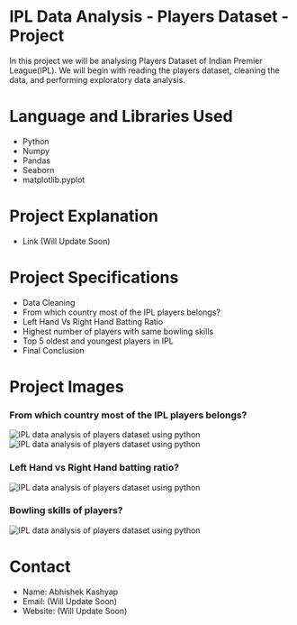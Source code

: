 # IPL Data Analysis - Players Dataset - Project
In this project we will be analysing Players Dataset of Indian Premier League(IPL). We will begin with reading the players dataset, cleaning the data, and performing exploratory data analysis.

# Language and Libraries Used
- Python
- Numpy
- Pandas
- Seaborn
- matplotlib.pyplot

# Project Explanation
- Link (Will Update Soon)

# Project Specifications
- Data Cleaning
- From which country most of the IPL players belongs?
- Left Hand Vs Right Hand Batting Ratio
- Highest number of players with same bowling skills
- Top 5 oldest and youngest players in IPL
- Final Conclusion

# Project Images

### From which country most of the IPL players belongs?
<img src="https://1.bp.blogspot.com/-08thrKegY8c/YLJUDP9IgYI/AAAAAAAAENs/L84HLmatMas45v9E8HZZauVK9boXsc22gCLcBGAsYHQ/w640-h584/Number%2Bof%2Bplayers%2Bfrom%2Beach%2Bcountry%2Bin%2BIPL%2Bincluding%2BIndia%2B-%2BBharat.png" alt="IPL data analysis of players dataset using python">

<img src="https://1.bp.blogspot.com/-FeT_N_5Igws/YLJUELSlVHI/AAAAAAAAEN0/0Mu0-v37_HYlhpwcnQkKFJb5A8xIa0GVgCLcBGAsYHQ/w640-h516/Number%2Bof%2Bplayers%2Bfrom%2Beach%2Bcountry%2Bin%2BIPL.png" alt="IPL data analysis of players dataset using python">

### Left Hand vs Right Hand batting ratio?
<img src="https://1.bp.blogspot.com/-Kcov2RPuUGY/YLJUDIKg_PI/AAAAAAAAENw/Uy4ZSePFRcEJp0Xl75DzBDG6miZ_RlJNACLcBGAsYHQ/w640-h600/Batting%2Bhand%2Bof%2Bplayeers.png" alt="IPL data analysis of players dataset using python">

### Bowling skills of players?
<img src="https://1.bp.blogspot.com/-gXjNc6CezTA/YLJUDPa-bQI/AAAAAAAAENo/OQZCtzHke24ucqEguFf00z77MDkfRQl1QCLcBGAsYHQ/w640-h352/Different%2Btypes%2Bof%2Bbowling%2Bskills%2Bof%2Bplayers.png" alt="IPL data analysis of players dataset using python">

# Contact
- Name: Abhishek Kashyap
- Email: (Will Update Soon)
- Website: (Will Update Soon)
